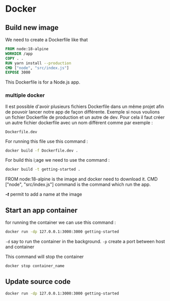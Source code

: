# Docker

## Build new image

We need to create a Dockerfile like that

``` Dockerfile
FROM node:18-alpine
WORKDIR /app
COPY . .
RUN yarn install --production
CMD ["node", "src/index.js"]
EXPOSE 3000
```

This Dockerfile is for a Node.js app.

### multiple docker

Il est possible d'avoir plusieurs fichiers Dockerfile dans un même projet afin de pouvoir lancer notre app de façon différente. Exemple si nous voulions un fichier Dockerfile de production et un autre de dev.
Pour cela il faut créer un autre fichier dockerfile avec un nom différent comme par exemple :

``` text
Dockerfile.dev
```

For running this file use this command :

``` bash
docker build -f Dockerfile.dev .
```

For build this i;age we need to use the command :

``` bash
docker build -t getting-started .
```

FROM node:18-alpine is the image and docker need to download it.
CMD ["node", "src/index.js"] command is the command which run the app.

***-t*** permit to add a name at the image

## Start an app container

for running the container we can use this command :

``` bash
docker run -dp 127.0.0.1:3000:3000 getting-started
```

```-d``` say to run the container in the background.
```-p``` create a port between host and container

This command will stop the container

``` bash
docker stop container_name
```

## Update source code

``` bash
docker run -dp 127.0.0.1:3000:3000 getting-started
```
